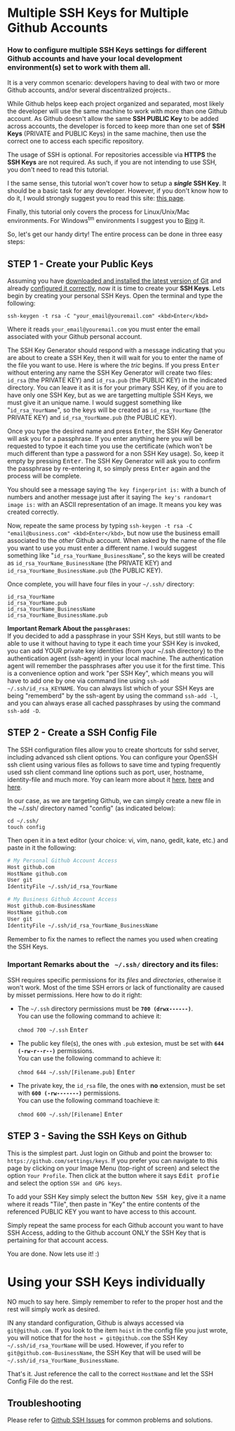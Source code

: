 # Multiple SSH Keys for Multiple Github Accounts
### How to configure multiple SSH Keys settings for different Github accounts and have your local development environment(s) set to work with them all.

It is a very common scenario: developers having to deal with two or more Github accounts, and/or several discentralized projects..

While Github helps keep each project organized and separated, most likely the developer will use the same machine to work with more than one Github account. As Github doesn't allow the same **SSH PUBLIC Key** to be added across accounts, the developer is forced to keep more than one set of **SSH Keys** (PRIVATE and PUBLIC Keys) in the same machine, then use the correct one to access each specific repository.

The usage of SSH is optional. For repositories accessible via **HTTPS** the **SSH Keys** are not required. As such, if you are not intending to use SSH, you don't need to read this tutorial.

I the same sense, this tutorial won't cover how to setup a **_single_ SSH Key**. It should be a basic task for any developer. However, if you don't know how to do it, I would strongly suggest you to read this site: <a href="https://help.github.com/articles/generating-a-new-ssh-key-and-adding-it-to-the-ssh-agent/" target="_blank">this page</a>. 

Finally, this tutorial only covers the process for Linux/Unix/Mac environments. For Windows<sup>tm</sup> environments I suggest you to <a href="http://www.bing.com/search?q=Setting+up+Git+and+GitHub+for+development+on+Windows&go=Submit&qs=n&form=QBLH&pq=setting+up+git+and+github+for+development+on+windows&sc=0-52&sp=-1&sk=&cvid=FC7B8D05F6D64B4D8B3B487FC862CD24" target="_blank">Bing</a> it.

So, let's get our handy dirty! The entire process can be done in three easy steps:


STEP 1 - Create your Public Keys
---------------------------------

Assuming you have <a href="https://git-scm.com/downloads" target="_blank">downloaded and installed the latest version of Git</a> and already <a href="https://git-scm.com/book/uz/v2/Customizing-Git-Git-Configuration#_git_config" target="_blank">configured it correctly</a>, now it is time to create your **SSH Keys**. Lets begin by creating your personal SSH Keys. Open the terminal and type the following: 

```shell
ssh-keygen -t rsa -C "your_email@youremail.com" <kbd>Enter</kbd>
```
Where it reads `your_email@youremail.com` you must enter the email associated with your Github personal account.

The SSH Key Generator should respond with a message indicating that you are about to create a SSH Key, then it will wait for you to enter the name of the file you want to use. Here is where the _tric_ begins. If you press <kbd>Enter</kbd> without entering any name the SSH Key Generator will create two files: `id_rsa` (the PRIVATE KEY) and `id_rsa.pub` (the PUBLIC KEY) in the indicated directory. You can leave it as it is for your primary SSH Key, of if you are to have only one SSH Key, but as we are targetting multiple SSH Keys, we must give it an unique name. I would suggest something like "`id_rsa_YourName`", so the keys will be created as `id_rsa_YourName` (the PRIVATE KEY) and `id_rsa_YourName.pub` (the PUBLIC KEY).

Once you type the desired name and press <kbd>Enter</kbd>, the SSH Key Generator will ask you for a passphrase. If you enter anything here you will be requested to typoe it each time you use the certificate (which won't be much different than type a password for a non SSH Key usage). So, keep it empty by pressing <kbd>Enter</kbd>. The SSH Key Generator will ask you to confirm the passphrase by re-entering it, so simply press <kbd>Enter</kbd> again and the process will be complete.

You should see a message saying `The key fingerprint is:` with a bunch of numbers and another message just after it saying `The key's randomart image is:` with an ASCII representation of an image. It means you key was created correctly.

Now, repeate the same process by typing `ssh-keygen -t rsa -C "email@business.com" <kbd>Enter</kbd>`, but now use the business emaill associated to the _other_ Github account. When asked by the name of the file you want to use you must enter a different name. I would suggest something like "`id_rsa_YourName_BusinessName`", so the keys will be created as `id_rsa_YourName_BusinessName` (the PRIVATE KEY) and `id_rsa_YourName_BusinessName.pub` (the PUBLIC KEY).

Once complete, you will have four files in your `~/.ssh/` directory:

```
id_rsa_YourName
id_rsa_YourName.pub
id_rsa_YourName_BusinessName
id_rsa_YourName_BusinessName.pub
```

**Important Remark About the `passphrases`:**  
If you decided to add a passphrase in your SSH Keys, but still wants to be able to use it without having to type it each time your SSH Key is invoked, you can add YOUR private key identities (from your ~/.ssh directory) to the authentication agent (ssh-agent) in your local machine. The authentication agent will remember the passphrases after you use it for the first time. This is a convenience option and work "per SSH Key", which means you will have to add one by one via command line using `ssh-add ~/.ssh/id_rsa_KEYNAME`. You can always list which of your SSH Keys are being "rememberd" by the ssh-agent by using the command `ssh-add -l`, and you can always erase all cached passphrases by using the command `ssh-add -D`.


STEP 2 - Create a SSH Config File
---------------------------------

The SSH configuration files allow you to create shortcuts for sshd server, including advanced ssh client options. You can configure your OpenSSH ssh client using various files as follows to save time and typing frequently used ssh client command line options such as port, user, hostname, identity-file and much more. Yoy can learn more about it <a href="http://www.cyberciti.biz/faq/create-ssh-config-file-on-linux-unix/" target="_blank">here</a>, <a href="https://sanctum.geek.nz/arabesque/uses-for-ssh-config/" target="_blank">here</a> and <a href="http://linux.die.net/man/5/ssh_config" target="_blank">here</a>.

In our case, as we are targeting Github, we can simply create a new file in the ~/.ssh/ directory named "config" (as indicated below):

```shell
cd ~/.ssh/
touch config
```

Then open it in a text editor (your choice: vi, vim, nano, gedit, kate, etc.) and paste in it the following:

```bash
# My Personal Github Account Access
Host github.com
HostName github.com
User git
IdentityFile ~/.ssh/id_rsa_YourName

# My Business Github Account Access
Host github.com-BusinessName
HostName github.com
User git
IdentityFile ~/.ssh/id_rsa_YourName_BusinessName
```

Remember to fix the names to reflect the names you used when creating the SSH Keys.

### Important Remarks about the ` ~/.ssh/` directory and its files:

SSH requires specific permissions for its _files_ and _directories_, otherwise it won't work. Most of the time SSH errors or lack of functionality are caused by misset permissions. Here how to do it right:

- The `~/.ssh` directory permissions must be **`700 (drwx------)`**.  
  You can use the following command to achieve it:
  
  `chmod 700 ~/.ssh` <kbd>Enter</kbd>
  
- The public key file(s), the ones with `.pub` extesion, must be set with **`644 (-rw-r--r--)`** permissions.  
  You can use the following command to achieve it:
  
  `chmod 644 ~/.ssh/[Filename.pub]` <kbd>Enter</kbd>
  
- The private key, the `id_rsa` file, the ones with **no** extension, must be set with **`600 (-rw-------)`** permissions.  
  You can use the following command toachieve it:
  
  `chmod 600 ~/.ssh/[Filename]` <kbd>Enter</kbd>
  


STEP 3 - Saving the SSH Keys on Github
--------------------------------------

This is the simplest part. Just login on Github and point the browser to: `https://github.com/settings/keys`. If you prefer you can navigate to this page by clicking on your Image Menu (top-right of screen) and select the option `Your Profile`. Then click at the button where it says <kbd>Edit profie</kbd> and select the option `SSH and GPG keys`. 

To add your SSH Key simply select the button <kbd>New SSH key</kbd>, give it a name where it reads "Tile", then paste in "Key" the entire contents of the referenced PUBLIC KEY you want to have access to this account.

Simply repeat the same process for each Github account you want to have SSH Access, adding to the Github account ONLY the SSH Key that is pertaining for that account access.

You are done. Now lets use it! :)


Using your SSH Keys individually
================================

NO much to say here. Simply remember to refer to the proper host and the rest will simply work as desired. 

IN any standard configuration, Github is always accessed via `git@github.com`. If you look to the item `hoist` in the config file you just wrote, you will notice that for the `host = git@github.com` the SSH Key `~/.ssh/id_rsa_YourName` will be used. However, if you refer to `git@github.com-BusinessName`, the SSH Key that will be used will be `~/.ssh/id_rsa_YourName_BusinessName`.

That's it. Just reference the call to the correct `HostName` and let the SSH Config File do the rest.


Troubleshooting
---------------
Please refer to [Github SSH Issues](http://help.github.com/ssh-issues/) for common problems and solutions.

